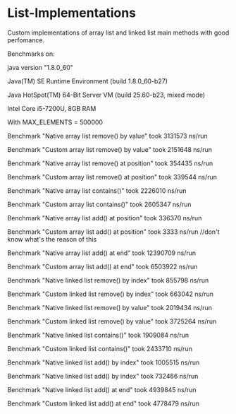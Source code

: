 # List-Implementations

Custom implementations of array list and linked list main methods with good perfomance.


Benchmarks on:

java version "1.8.0_60"

Java(TM) SE Runtime Environment (build 1.8.0_60-b27)

Java HotSpot(TM) 64-Bit Server VM (build 25.60-b23, mixed mode)

Intel Core i5-7200U, 8GB RAM



With MAX_ELEMENTS = 500000

Benchmark "Native array list remove() by value" took 3131573 ns/run

Benchmark "Custom array list remove() by value" took 2151648 ns/run

Benchmark "Native array list remove() at position" took 354435 ns/run

Benchmark "Custom array list remove() at position" took 339544 ns/run

Benchmark "Native array list contains()" took 2226010 ns/run

Benchmark "Custom array list contains()" took 2605347 ns/run

Benchmark "Native array list add() at position" took 336370 ns/run

Benchmark "Custom array list add() at position" took 3333 ns/run  //don't know what's the reason of this

Benchmark "Native array list add() at end" took 12390709 ns/run

Benchmark "Custom array list add() at end" took 6503922 ns/run


Benchmark "Native linked list remove() by index" took 855798 ns/run

Benchmark "Custom linked list remove() by index" took 663042 ns/run

Benchmark "Native linked list remove() by value" took 2019434 ns/run

Benchmark "Custom linked list remove() by value" took 3725264 ns/run

Benchmark "Native linked list contains()" took 1909084 ns/run

Benchmark "Custom linked list contains()" took 2433710 ns/run

Benchmark "Native linked list add() by index" took 1005515 ns/run

Benchmark "Native linked list add() by index" took 732466 ns/run

Benchmark "Native linked list add() at end" took 4939845 ns/run

Benchmark "Custom linked list add() at end" took 4778479 ns/run






